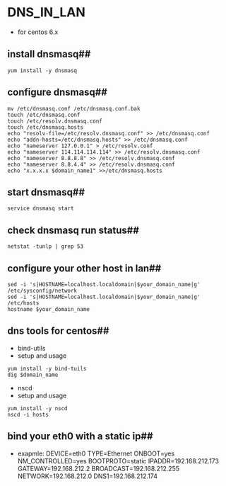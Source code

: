 # DNS_IN_LAN
* for centos 6.x


## install dnsmasq##
```shell
yum install -y dnsmasq
```

## configure dnsmasq##
```shell
mv /etc/dnsmasq.conf /etc/dnsmasq.conf.bak
touch /etc/dnsmasq.conf
touch /etc/resolv.dnsmasq.conf
touch /etc/dnsmasq.hosts
echo "resolv-file=/etc/resolv.dnsmasq.conf" >> /etc/dnsmasq.conf
echo "addn-hosts=/etc/dnsmasq.hosts" >> /etc/dnsmasq.conf
echo "nameserver 127.0.0.1" > /etc/resolv.conf
echo "nameserver 114.114.114.114" >> /etc/resolv.dnsmasq.conf 
echo "nameserver 8.8.8.8" >> /etc/resolv.dnsmasq.conf 
echo "nameserver 8.8.4.4" >> /etc/resolv.dnsmasq.conf 
echo "x.x.x.x $domain_name1" >>/etc/dnsmasq.hosts 
```

## start dnsmasq##
```shell
service dnsmasq start
```

## check dnsmasq run status##
```shell
netstat -tunlp | grep 53
```

## configure your other host in lan##
```shell
sed -i 's|HOSTNAME=localhost.localdomain|$your_domain_name|g' /etc/sysconfig/network
sed -i 's|HOSTNAME=localhost.localdomain|$your_domain_name|g' /etc/hosts
hostname $your_domain_name 
```

## dns tools for centos##
* bind-utils
* setup and usage
```shell
yum install -y bind-tuils
dig $domain_name
```


* nscd
* setup and usage
```shell
yum install -y nscd
nscd -i hosts
```

## bind your eth0 with a static ip##
* exapmle:
DEVICE=eth0
TYPE=Ethernet
ONBOOT=yes
NM_CONTROLLED=yes
BOOTPROTO=static
IPADDR=192.168.212.173
GATEWAY=192.168.212.2
BROADCAST=192.168.212.255
NETWORK=192.168.212.0
DNS1=192.168.212.174

